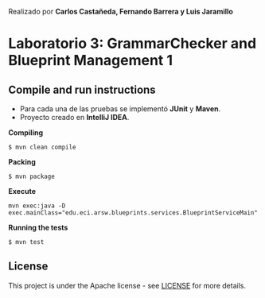 Realizado por  **Carlos Castañeda, Fernando Barrera y Luis Jaramillo**
# Laboratorio 3: GrammarChecker and Blueprint Management 1

## Compile and run instructions

* Para cada una de las pruebas se implementó **JUnit** y **Maven**.
* Proyecto creado en **IntelliJ IDEA**.

**Compiling**
```
$ mvn clean compile
```
**Packing**
```
$ mvn package
```    
**Execute**
```
mvn exec:java -D exec.mainClass="edu.eci.arsw.blueprints.services.BlueprintServiceMain"
```
**Running the tests**
```
$ mvn test
```
## License
This project is under the Apache license - see [LICENSE](LICENSE) for more details.

